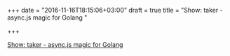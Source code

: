 +++
date = "2016-11-16T18:15:06+03:00"
draft = true
title = "Show: taker - async.js magic for Golang "

+++

<p><a href="/stories/1229">Show: taker - async.js magic for Golang </a></p>
